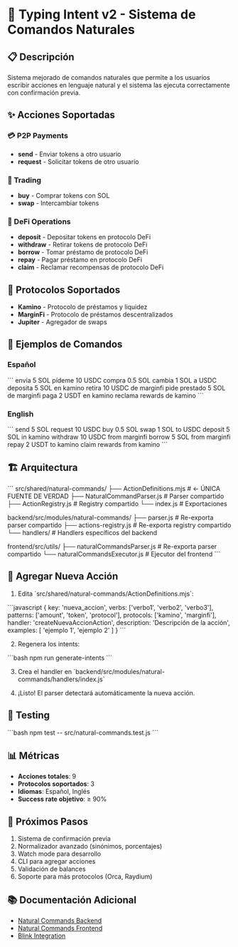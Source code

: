 # 🚀 Typing Intent v2 - Sistema de Comandos Naturales

## 📋 Descripción

Sistema mejorado de comandos naturales que permite a los usuarios escribir acciones en lenguaje natural y el sistema las ejecuta correctamente con confirmación previa.

## ✨ Acciones Soportadas

### 💳 P2P Payments
- **send** - Enviar tokens a otro usuario
- **request** - Solicitar tokens de otro usuario

### 🔄 Trading
- **buy** - Comprar tokens con SOL
- **swap** - Intercambiar tokens

### 🏦 DeFi Operations
- **deposit** - Depositar tokens en protocolo DeFi
- **withdraw** - Retirar tokens de protocolo DeFi
- **borrow** - Tomar préstamo de protocolo DeFi
- **repay** - Pagar préstamo en protocolo DeFi
- **claim** - Reclamar recompensas de protocolo DeFi

## 🎯 Protocolos Soportados

- **Kamino** - Protocolo de préstamos y liquidez
- **MarginFi** - Protocolo de préstamos descentralizados
- **Jupiter** - Agregador de swaps

## 📝 Ejemplos de Comandos

### Español
\`\`\`
envía 5 SOL
pídeme 10 USDC
compra 0.5 SOL
cambia 1 SOL a USDC
deposita 5 SOL en kamino
retira 10 USDC de marginfi
pide prestado 5 SOL de marginfi
paga 2 USDT en kamino
reclama rewards de kamino
\`\`\`

### English
\`\`\`
send 5 SOL
request 10 USDC
buy 0.5 SOL
swap 1 SOL to USDC
deposit 5 SOL in kamino
withdraw 10 USDC from marginfi
borrow 5 SOL from marginfi
repay 2 USDT to kamino
claim rewards from kamino
\`\`\`

## 🏗️ Arquitectura

\`\`\`
src/shared/natural-commands/
├── ActionDefinitions.mjs     # ← ÚNICA FUENTE DE VERDAD
├── NaturalCommandParser.js   # Parser compartido
├── ActionRegistry.js         # Registry compartido
└── index.js                  # Exportaciones

backend/src/modules/natural-commands/
├── parser.js                 # Re-exporta parser compartido
├── actions-registry.js       # Re-exporta registry compartido
└── handlers/                 # Handlers específicos del backend

frontend/src/utils/
├── naturalCommandsParser.js  # Re-exporta parser compartido
└── naturalCommandsExecutor.js # Ejecutor del frontend
\`\`\`

## 🔧 Agregar Nueva Acción

1. Edita \`src/shared/natural-commands/ActionDefinitions.mjs\`:

\`\`\`javascript
{
  key: 'nueva_accion',
  verbs: ['verbo1', 'verbo2', 'verbo3'],
  patterns: ['amount', 'token', 'protocol'],
  protocols: ['kamino', 'marginfi'],
  handler: 'createNuevaAccionAction',
  description: 'Descripción de la acción',
  examples: [
    'ejemplo 1',
    'ejemplo 2'
  ]
}
\`\`\`

2. Regenera los intents:

\`\`\`bash
npm run generate-intents
\`\`\`

3. Crea el handler en \`backend/src/modules/natural-commands/handlers/index.js\`

4. ¡Listo! El parser detectará automáticamente la nueva acción.

## 🧪 Testing

\`\`\`bash
npm test -- src/natural-commands.test.js
\`\`\`

## 📊 Métricas

- **Acciones totales**: 9
- **Protocolos soportados**: 3
- **Idiomas**: Español, Inglés
- **Success rate objetivo**: ≥ 90%

## 🎯 Próximos Pasos

1. Sistema de confirmación previa
2. Normalizador avanzado (sinónimos, porcentajes)
3. Watch mode para desarrollo
4. CLI para agregar acciones
5. Validación de balances
6. Soporte para más protocolos (Orca, Raydium)

## 📚 Documentación Adicional

- [Natural Commands Backend](backend/src/modules/natural-commands/README.md)
- [Natural Commands Frontend](frontend/src/utils/README-natural-commands.md)
- [Blink Integration](docs/dial-to-blinks.md)

